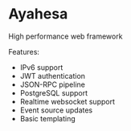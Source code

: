 # Ayahesa

High performance web framework

Features:
* IPv6 support
* JWT authentication
* JSON-RPC pipeline
* PostgreSQL support
* Realtime websocket support
* Event source updates
* Basic templating
